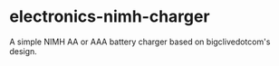 # electronics-nimh-charger
A simple NIMH AA or AAA battery charger based on bigclivedotcom's design.
